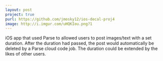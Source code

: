 ```yaml
---
layout: post
project: true
purl: https://github.com/jmosky12/ios-decal-proj4
image: http://i.imgur.com/uHQKIou.png?1
---
```

iOS app that used Parse to allowed users to post images/text with a set duration. After the duration had passed, the post would automatically be deleted by a Parse cloud code job. The duration could be extended by the likes of other users.